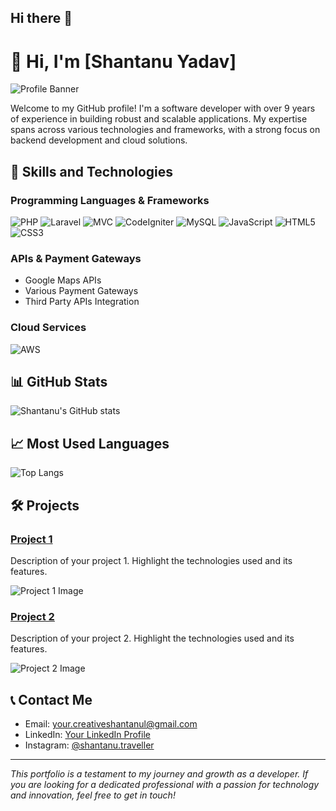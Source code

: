 ## Hi there 👋


# 👋 Hi, I'm [Shantanu Yadav]

![Profile Banner](https://calendly.com/anmol098/30min)

Welcome to my GitHub profile! I'm a software developer with over 9 years of experience in building robust and scalable applications. My expertise spans across various technologies and frameworks, with a strong focus on backend development and cloud solutions.

## 🚀 Skills and Technologies

### Programming Languages & Frameworks
![PHP](https://img.shields.io/badge/PHP-777BB4?style=for-the-badge&logo=php&logoColor=white)
![Laravel](https://img.shields.io/badge/Laravel-FF2D20?style=for-the-badge&logo=laravel&logoColor=white)
![MVC](https://img.shields.io/badge/MVC-4CAF50?style=for-the-badge&logo=mvc&logoColor=white)
![CodeIgniter](https://img.shields.io/badge/CodeIgniter-EF4223?style=for-the-badge&logo=codeigniter&logoColor=white)
![MySQL](https://img.shields.io/badge/MySQL-4479A1?style=for-the-badge&logo=mysql&logoColor=white)
![JavaScript](https://img.shields.io/badge/JavaScript-F7DF1E?style=for-the-badge&logo=javascript&logoColor=black)
![HTML5](https://img.shields.io/badge/HTML5-E34F26?style=for-the-badge&logo=html5&logoColor=white)
![CSS3](https://img.shields.io/badge/CSS3-1572B6?style=for-the-badge&logo=css3&logoColor=white)

### APIs & Payment Gateways
- Google Maps APIs
- Various Payment Gateways
- Third Party APIs Integration

### Cloud Services
![AWS](https://img.shields.io/badge/Amazon%20AWS-232F3E?style=for-the-badge&logo=amazon-aws&logoColor=white)

## 📊 GitHub Stats

![Shantanu's GitHub stats](https://github-readme-stats.vercel.app/api?username=shantanu0329&show_icons=true&theme=radical)

## 📈 Most Used Languages

![Top Langs](https://github-readme-stats.vercel.app/api/top-langs/?username=shantanu0329&layout=compact&theme=radical)

## 🛠 Projects

### [Project 1](https://github.com/yourusername/project1)
Description of your project 1. Highlight the technologies used and its features.

![Project 1 Image](https://your-image-link.com/project1.png)

### [Project 2](https://github.com/yourusername/project2)
Description of your project 2. Highlight the technologies used and its features.

![Project 2 Image](https://your-image-link.com/project2.png)

## 📞 Contact Me

- Email: [your.creativeshantanul@gmail.com](mailto:creativeshantanul@gmail.com)
- LinkedIn: [Your LinkedIn Profile](https://linkedin.com/in/shantanu-yadav-959bb598)
- Instagram: [@shantanu.traveller](https://www.instagram.com/shantanu.traveller)

---

*This portfolio is a testament to my journey and growth as a developer. If you are looking for a dedicated professional with a passion for technology and innovation, feel free to get in touch!*
